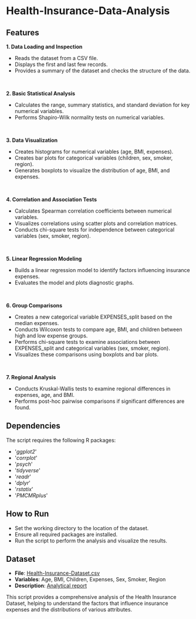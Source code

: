 # Health-Insurance-Data-Analysis

## Features
**1. Data Loading and Inspection**
* Reads the dataset from a CSV file.
* Displays the first and last few records.
* Provides a summary of the dataset and checks the structure of the data.
<br>

**2. Basic Statistical Analysis**
* Calculates the range, summary statistics, and standard deviation for key numerical variables.
* Performs Shapiro-Wilk normality tests on numerical variables.
<br>

**3. Data Visualization**
* Creates histograms for numerical variables (age, BMI, expenses).
* Creates bar plots for categorical variables (children, sex, smoker, region).
* Generates boxplots to visualize the distribution of age, BMI, and expenses.
<br>

**4. Correlation and Association Tests**
* Calculates Spearman correlation coefficients between numerical variables.
* Visualizes correlations using scatter plots and correlation matrices.
* Conducts chi-square tests for independence between categorical variables (sex, smoker, region).
<br>

**5. Linear Regression Modeling**
* Builds a linear regression model to identify factors influencing insurance expenses.
* Evaluates the model and plots diagnostic graphs.
<br>

**6. Group Comparisons**
* Creates a new categorical variable EXPENSES_split based on the median expenses.
* Conducts Wilcoxon tests to compare age, BMI, and children between high and low expense groups.
* Performs chi-square tests to examine associations between EXPENSES_split and categorical variables (sex, smoker, region).
* Visualizes these comparisons using boxplots and bar plots.
<br>

**7. Regional Analysis**
* Conducts Kruskal-Wallis tests to examine regional differences in expenses, age, and BMI.
* Performs post-hoc pairwise comparisons if significant differences are found.

## Dependencies
The script requires the following R packages:
* '*ggplot2*'
* '*corrplot*'
* '*psych*'
* '*tidyverse*'
* '*readr*'
* '*dplyr*'
* '*rstatix*'
* '*PMCMRplus*'

## How to Run
* Set the working directory to the location of the dataset.
* Ensure all required packages are installed.
* Run the script to perform the analysis and visualize the results.

## Dataset
* **File**: [Health-Insurance-Dataset.csv](https://sendeyo.com/en/afa8d570b4)
* **Variables**: Age, BMI, Children, Expenses, Sex, Smoker, Region
* **Description**: [Analytical report](https://medium.com/@adrita21/statistical-analysis-of-health-insurance-cost-using-r-709d88214b9d)

This script provides a comprehensive analysis of the Health Insurance Dataset, helping to understand the factors that influence insurance expenses and the distributions of various attributes.

